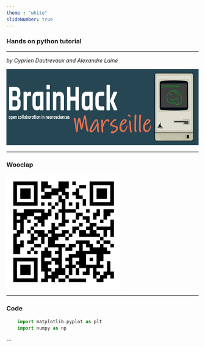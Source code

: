 ```yaml
---
theme : "white"
slideNumber: true
---
```


### Hands on python tutorial
---
_by Cyprien Dautrevaux and Alexandre Lainé_

<img src="./fig/brainhack.png" width="auto" height="200">

---

### Wooclap
<img src="./fig/qr.png" width="auto" height="300">

---

### Code

~~~python
    import matplotlib.pyplot as plt
    import numpy as np
~~~

--

